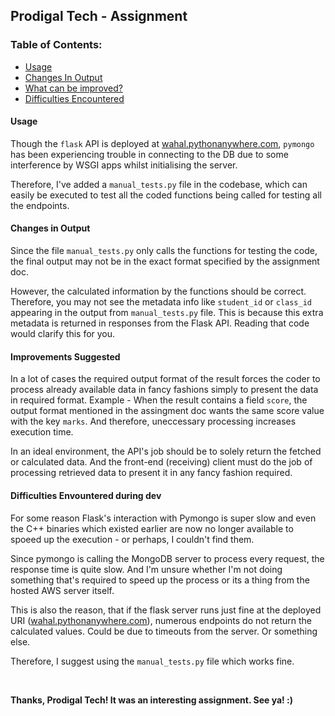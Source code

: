 ## Prodigal Tech - Assignment

### Table of Contents:
  - [Usage](#usage)
  - [Changes In Output](#changes)
  - [What can be improved?](#improvements)
  - [Difficulties Encountered](#difficulties)

<a name="usage">

#### Usage

Though the `flask` API is deployed at [wahal.pythonanywhere.com](https://wahal.pythonanywhere.com), `pymongo` has been experiencing trouble in connecting to the DB due to some interference by WSGI apps whilst initialising the server.

Therefore, I've added a `manual_tests.py` file in the codebase, which can easily be executed to test all the coded functions being called for testing all the endpoints.

<a name="changes">

#### Changes in Output

Since the file `manual_tests.py` only calls the functions for testing the code, the final output may not be in the exact format specified by the assignment doc.

However, the calculated information by the functions should be correct. Therefore, you may not see the metadata info like `student_id` or `class_id` appearing in the output from `manual_tests.py` file. This is because this extra metadata is returned in responses from the Flask API. Reading that code would clarify this for you.

<a name="improvements">

#### Improvements Suggested

In a lot of cases the required output format of the result forces the coder to process already available data in fancy fashions simply to present the data in required format. Example - When the result contains a field `score`, the output format mentioned in the assingment doc wants the same score value with the key `marks`. And therefore, uneccessary processing increases execution time.

In an ideal environment, the API's job should be to solely return the fetched or calculated data. And the front-end (receiving) client must do the job of processing retrieved data to present it in any fancy fashion required.

<a name="difficulties">

#### Difficulties Envountered during dev

For some reason Flask's interaction with Pymongo is super slow and even the C++ binaries which existed earlier are now no longer available to spoeed up the execution - or perhaps, I couldn't find them.

Since pymongo is calling the MongoDB server to process every request, the response time is quite slow. And I'm unsure whether I'm not doing something that's required to speed up the process or its a thing from the hosted AWS server itself.

This is also the reason, that if the flask server runs just fine at the deployed URI ([wahal.pythonanywhere.com](https://wahal.pythonanywhere.com)), numerous endpoints do not return the calculated values. Could be due to timeouts from the server. Or something else.

Therefore, I suggest using the `manual_tests.py` file which works fine.

<br>

**Thanks, Prodigal Tech! It was an interesting assignment. See ya! :)**